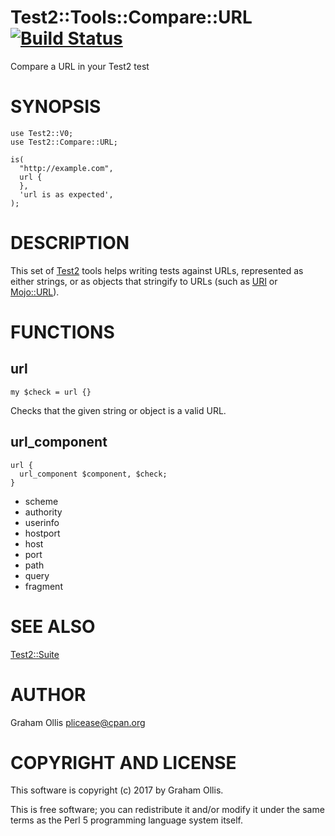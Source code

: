 # Test2::Tools::Compare::URL [![Build Status](https://secure.travis-ci.org/plicease/Test2-Tools-Compare-URL.png)](http://travis-ci.org/plicease/Test2-Tools-Compare-URL)

Compare a URL in your Test2 test

# SYNOPSIS

    use Test2::V0;
    use Test2::Compare::URL;
    
    is(
      "http://example.com",
      url {
      },
      'url is as expected',
    );

# DESCRIPTION

This set of [Test2](https://metacpan.org/pod/Test2) tools helps writing tests against
URLs, represented as either strings, or as objects that
stringify to URLs (such as [URI](https://metacpan.org/pod/URI) or [Mojo::URL](https://metacpan.org/pod/Mojo::URL)).

# FUNCTIONS

## url

    my $check = url {}

Checks that the given string or object is a valid URL.

## url\_component

    url {
      url_component $component, $check;
    }

- scheme
- authority
- userinfo
- hostport
- host
- port
- path
- query
- fragment

# SEE ALSO

[Test2::Suite](https://metacpan.org/pod/Test2::Suite)

# AUTHOR

Graham Ollis <plicease@cpan.org>

# COPYRIGHT AND LICENSE

This software is copyright (c) 2017 by Graham Ollis.

This is free software; you can redistribute it and/or modify it under
the same terms as the Perl 5 programming language system itself.
